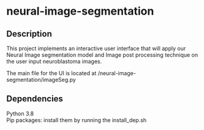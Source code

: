 # neural-image-segmentation
## Description
This project implements an interactive user interface that will apply our Neural Image segmentation model and Image post processing technique 
on the user input neuroblastoma images.

The main file for the UI is located at /neural-image-segmentation/imageSeg.py
## Dependencies
Python 3.8<br />
Pip packages: install them by running the install_dep.sh
